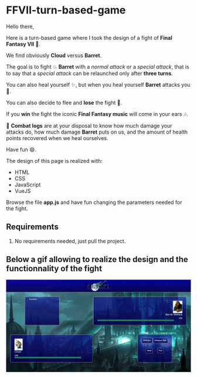 # FFVII-turn-based-game

Hello there,

Here is a turn-based game where I took the design of a fight of **Final Fantasy VII** :blue_heart:.

We find obviously **Cloud** versus **Barret**.

The goal is to fight :boom: **Barret** with a *normal attack* or a *special attack*, that is to say that a *special attack* can be relaunched only after **three turns**.

You can also heal yourself :sparkles:, but when you heal yourself **Barret** attacks you :anger:.

You can also decide to flee and **lose** the fight :feet:.

If you **win** the fight the iconic **Final Fantasy music** will come in your ears :notes:.

:speech_balloon: **Combat logs** are at your disposal to know how much damage your attacks do, how much damage **Barret** puts on us, and the amount of health points recovered when we heal ourselves.

Have fun :smile:.

The design of this page is realized with:

* HTML
* CSS
* JavaScript
* VueJS 

Browse the file **app.js** and have fun changing the parameters needed for the fight.

## Requirements

1. No requirements needed, just pull the project.

## Below a gif allowing to realize the design and the functionnality of the fight

![](./images/animationgif.gif)